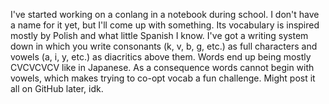 I've started working on a conlang in a notebook during school. I don't have a name for it yet, but I'll come up with something. Its vocabulary is inspired mostly by Polish and what little Spanish I know. I've got a writing system down in which you write consonants (k, v, b, g, etc.) as full characters and vowels (a, i, y, etc.) as diacritics above them. Words end up being mostly CVCVCVCV like in Japanese. As a consequence words cannot begin with vowels, which makes trying to co-opt vocab a fun challenge. Might post it all on GitHub later, idk.